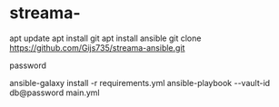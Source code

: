 # streama-
apt update
apt install git
apt install ansible
git clone https://github.com/Gijs735/streama-ansible.git

password

ansible-galaxy install -r requirements.yml
ansible-playbook --vault-id db@password main.yml